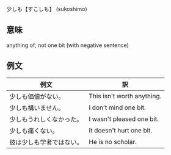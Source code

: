 少しも【すこしも】 (sukoshimo)

## 意味

anything of; not one bit (with negative sentence)

## 例文

|例文|訳|
| --- | --- |
|少しも価値がない。|This isn't worth anything.|
|少しも構いません。|I don't mind one bit.|
|少しもうれしくなかった。|I wasn't pleased one bit.|
|少しも痛くない。|It doesn't hurt one bit.|
|彼は少しも学者ではない。|He is no scholar.|